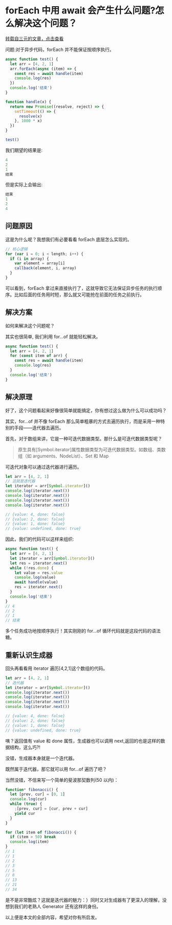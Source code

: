# forEach 中用 await 会产生什么问题?怎么解决这个问题？

[转载自三元的文章，点击查看](http://47.98.159.95/my_blog/blogs/javascript/js-async/012.html#%E9%87%8D%E6%96%B0%E8%AE%A4%E8%AF%86%E7%94%9F%E6%88%90%E5%99%A8)

问题:对于异步代码，forEach 并不能保证按顺序执行。

```js
async function test() {
  let arr = [4, 2, 1]
  arr.forEach(async (item) => {
    const res = await handle(item)
    console.log(res)
  })
  console.log('结束')
}

function handle(x) {
  return new Promise((resolve, reject) => {
    setTimeout(() => {
      resolve(x)
    }, 1000 * x)
  })
}

test()
```

我们期望的结果是:

```js
4
2
1
结束
```

但是实际上会输出:

```js
结束
1
2
4
```

## 问题原因

这是为什么呢？我想我们有必要看看 forEach 底层怎么实现的。

```js
// 核心逻辑
for (var i = 0; i < length; i++) {
  if (i in array) {
    var element = array[i]
    callback(element, i, array)
  }
}
```

可以看到，forEach 拿过来直接执行了，这就导致它无法保证异步任务的执行顺序。比如后面的任务用时短，那么就又可能抢在前面的任务之前执行。

## 解决方案

如何来解决这个问题呢？

其实也很简单, 我们利用 for...of 就能轻松解决。

```js
async function test() {
  let arr = [4, 2, 1]
  for (const item of arr) {
    const res = await handle(item)
    console.log(res)
  }
  console.log('结束')
}
```

## 解决原理

好了，这个问题看起来好像很简单就能搞定，你有想过这么做为什么可以成功吗？

其实，for...of 并不像 forEach 那么简单粗暴的方式去遍历执行，而是采用一种特别的手段——迭代器去遍历。

首先，对于数组来讲，它是一种可迭代数据类型。那什么是可迭代数据类型呢？

> 原生具有[Symbol.iterator]属性数据类型为可迭代数据类型。如数组、类数组（如 arguments、NodeList）、Set 和 Map

可迭代对象可以通过迭代器进行遍历。

```js
let arr = [4, 2, 1]
// 这就是迭代器
let iterator = arr[Symbol.iterator]()
console.log(iterator.next())
console.log(iterator.next())
console.log(iterator.next())
console.log(iterator.next())

// {value: 4, done: false}
// {value: 2, done: false}
// {value: 1, done: false}
// {value: undefined, done: true}
```

因此，我们的代码可以这样来组织:

```js
async function test() {
  let arr = [4, 2, 1]
  let iterator = arr[Symbol.iterator]()
  let res = iterator.next()
  while (!res.done) {
    let value = res.value
    console.log(value)
    await handle(value)
    res = iterater.next()
  }
  console.log('结束')
}
// 4
// 2
// 1
// 结束
```

多个任务成功地按顺序执行！其实刚刚的 for...of 循环代码就是这段代码的语法糖。

## 重新认识生成器

回头再看看用 iterator 遍历[4,2,1]这个数组的代码。

```js
let arr = [4, 2, 1]
// 迭代器
let iterator = arr[Symbol.iterator]()
console.log(iterator.next())
console.log(iterator.next())
console.log(iterator.next())
console.log(iterator.next())

// {value: 4, done: false}
// {value: 2, done: false}
// {value: 1, done: false}
// {value: undefined, done: true}
```

咦？返回值有 value 和 done 属性，生成器也可以调用 next,返回的也是这样的数据结构，这么巧?!

没错，生成器本身就是一个迭代器。

既然属于迭代器，那它就可以用 for...of 遍历了吧？

当然没错，不信来写一个简单的斐波那契数列(50 以内)：

```js
function* fibonacci() {
  let [prev, cur] = [0, 1]
  console.log(cur)
  while (true) {
    ;[prev, cur] = [cur, prev + cur]
    yield cur
  }
}

for (let item of fibonacci()) {
  if (item > 50) break
  console.log(item)
}
// 1
// 1
// 2
// 3
// 5
// 8
// 13
// 21
// 34
```

是不是非常酷炫？这就是迭代器的魅力：）同时又对生成器有了更深入的理解，没想到我们的老熟人 Generator 还有这样的身份。

以上便是本文的全部内容，希望对你有所启发。
